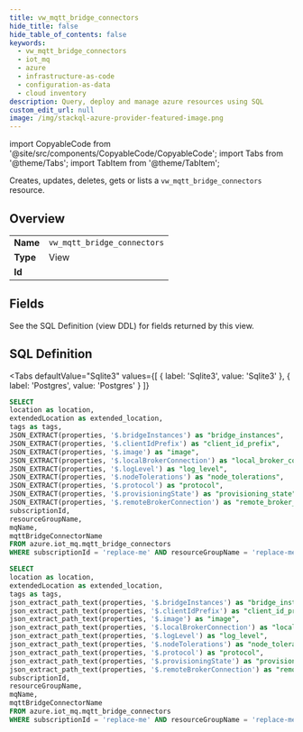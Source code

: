 ```yaml
--- 
title: vw_mqtt_bridge_connectors
hide_title: false
hide_table_of_contents: false
keywords:
  - vw_mqtt_bridge_connectors
  - iot_mq
  - azure
  - infrastructure-as-code
  - configuration-as-data
  - cloud inventory
description: Query, deploy and manage azure resources using SQL
custom_edit_url: null
image: /img/stackql-azure-provider-featured-image.png
---
```


import CopyableCode from '@site/src/components/CopyableCode/CopyableCode';
import Tabs from '@theme/Tabs';
import TabItem from '@theme/TabItem';

Creates, updates, deletes, gets or lists a <code>vw_mqtt_bridge_connectors</code> resource.

## Overview
<table><tbody>
<tr><td><b>Name</b></td><td><code>vw_mqtt_bridge_connectors</code></td></tr>
<tr><td><b>Type</b></td><td>View</td></tr>
<tr><td><b>Id</b></td><td><CopyableCode code="azure.iot_mq.vw_mqtt_bridge_connectors" /></td></tr>
</tbody></table>

## Fields

See the SQL Definition (view DDL) for fields returned by this view.

## SQL Definition

<Tabs
defaultValue="Sqlite3"
values={[
{ label: 'Sqlite3', value: 'Sqlite3' },
{ label: 'Postgres', value: 'Postgres' }
]}
>
<TabItem value="Sqlite3">

```sql
SELECT
location as location,
extendedLocation as extended_location,
tags as tags,
JSON_EXTRACT(properties, '$.bridgeInstances') as "bridge_instances",
JSON_EXTRACT(properties, '$.clientIdPrefix') as "client_id_prefix",
JSON_EXTRACT(properties, '$.image') as "image",
JSON_EXTRACT(properties, '$.localBrokerConnection') as "local_broker_connection",
JSON_EXTRACT(properties, '$.logLevel') as "log_level",
JSON_EXTRACT(properties, '$.nodeTolerations') as "node_tolerations",
JSON_EXTRACT(properties, '$.protocol') as "protocol",
JSON_EXTRACT(properties, '$.provisioningState') as "provisioning_state",
JSON_EXTRACT(properties, '$.remoteBrokerConnection') as "remote_broker_connection",
subscriptionId,
resourceGroupName,
mqName,
mqttBridgeConnectorName
FROM azure.iot_mq.mqtt_bridge_connectors
WHERE subscriptionId = 'replace-me' AND resourceGroupName = 'replace-me' AND mqName = 'replace-me';
```

</TabItem>
<TabItem value="Postgres">

```sql
SELECT
location as location,
extendedLocation as extended_location,
tags as tags,
json_extract_path_text(properties, '$.bridgeInstances') as "bridge_instances",
json_extract_path_text(properties, '$.clientIdPrefix') as "client_id_prefix",
json_extract_path_text(properties, '$.image') as "image",
json_extract_path_text(properties, '$.localBrokerConnection') as "local_broker_connection",
json_extract_path_text(properties, '$.logLevel') as "log_level",
json_extract_path_text(properties, '$.nodeTolerations') as "node_tolerations",
json_extract_path_text(properties, '$.protocol') as "protocol",
json_extract_path_text(properties, '$.provisioningState') as "provisioning_state",
json_extract_path_text(properties, '$.remoteBrokerConnection') as "remote_broker_connection",
subscriptionId,
resourceGroupName,
mqName,
mqttBridgeConnectorName
FROM azure.iot_mq.mqtt_bridge_connectors
WHERE subscriptionId = 'replace-me' AND resourceGroupName = 'replace-me' AND mqName = 'replace-me';
```

</TabItem>
</Tabs>
